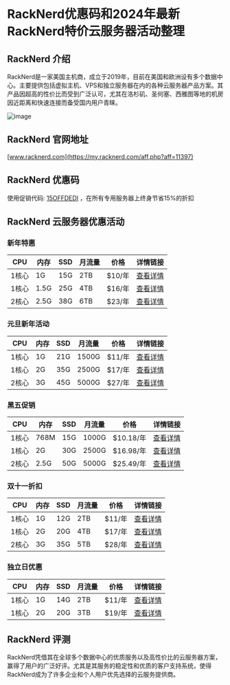 # RackNerd优惠码和2024年最新RackNerd特价云服务器活动整理

## RackNerd 介绍
RackNerd是一家美国主机商，成立于2019年，目前在美国和欧洲设有多个数据中心。主要提供包括虚拟主机、VPS和独立服务器在内的各种云服务器产品方案。其产品因超高的性价比而受到广泛认可，尤其在洛杉矶、圣何塞、西雅图等地的机房因近距离和快速连接而备受国内用户青睐。

![image](https://github.com/lisa80808/RackNerd/assets/157262867/ba37a056-651a-444f-add2-0c8f4e1e49a6)

## RackNerd 官网地址
[www.racknerd.com](https://my.racknerd.com/aff.php?aff=11397)

## RackNerd 优惠码
使用促销代码: [15OFFDEDI](https://my.racknerd.com/aff.php?aff=11397) ，在所有专用服务器上终身节省15%的折扣

## RackNerd 云服务器优惠活动

### 新年特惠
| CPU   | 内存 | SSD | 月流量 | 价格   | 详情链接 |
|-------|------|-----|--------|--------|----------|
| 1核心 | 1G   | 15G | 2TB    | $10/年 | [查看详情](https://my.racknerd.com/aff.php?aff=11397&pid=838) |
| 1核心 | 1.5G | 25G | 4TB    | $16/年 | [查看详情](https://my.racknerd.com/aff.php?aff=11397&pid=839) |
| 2核心 | 2.5G | 38G | 6TB    | $23/年 | [查看详情](https://my.racknerd.com/aff.php?aff=11397&pid=840) |

### 元旦新年活动
| CPU   | 内存 | SSD | 月流量 | 价格   | 详情链接 |
|-------|------|-----|--------|--------|----------|
| 1核心 | 1G   | 21G | 1500G  | $11/年 | [查看详情](https://my.racknerd.com/aff.php?aff=11397&pid=826) |
| 1核心 | 2G   | 35G | 2500G  | $17/年 | [查看详情](https://my.racknerd.com/aff.php?aff=11397&pid=827) |
| 2核心 | 3G   | 45G | 5000G  | $27/年 | [查看详情](https://my.racknerd.com/aff.php?aff=11397&pid=828) |

### 黑五促销
| CPU   | 内存 | SSD | 月流量 | 价格   | 详情链接 |
|-------|------|-----|--------|--------|----------|
| 1核心 | 768M | 15G | 1000G  | $10.18/年 | [查看详情](https://my.racknerd.com/aff.php?aff=11397&pid=792) |
| 1核心 | 2G   | 30G | 2500G  | $16.98/年 | [查看详情](https://my.racknerd.com/aff.php?aff=11397&pid=793) |
| 2核心 | 2.5G | 50G | 5000G  | $25.49/年 | [查看详情](https://my.racknerd.com/aff.php?aff=11397&pid=794) |

### 双十一折扣
| CPU   | 内存 | SSD | 月流量 | 价格   | 详情链接 |
|-------|------|-----|--------|--------|----------|
| 1核心 | 1G   | 12G | 2TB    | $11/年 | [查看详情](https://my.racknerd.com/aff.php?aff=11397&pid=788) |
| 1核心 | 2G   | 20G | 4TB    | $17/年 | [查看详情](https://my.racknerd.com/aff.php?aff=11397&pid=789) |
| 2核心 | 3G   | 35G | 5TB    | $28/年 | [查看详情](https://my.racknerd.com/aff.php?aff=11397&pid=790) |

### 独立日优惠
| CPU   | 内存 | SSD | 月流量 | 价格   | 详情链接 |
|-------|------|-----|--------|--------|----------|
| 1核心 | 1G   | 14G | 2TB    | $11/年 | [查看详情](https://my.racknerd.com/aff.php?aff=11397&pid=775) |
| 1核心 | 2G   | 20G | 3TB    | $19/年 | [查看详情](https://my.racknerd.com/aff.php?aff=11397&pid=776) |

## RackNerd 评测
RackNerd凭借其在全球多个数据中心的优质服务以及高性价比的云服务器方案，赢得了用户的广泛好评。尤其是其服务的稳定性和优质的客户支持系统，使得RackNerd成为了许多企业和个人用户优先选择的云服务提供商。
